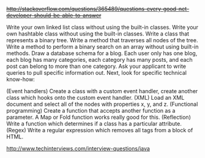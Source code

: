 <s>http://stackoverflow.com/questions/365489/questions-every-good-net-developer-should-be-able-to-answer</s>

Write your own linked list class without using the built-in classes.
Write your own hashtable class without using the built-in classes.
Write a class that represents a binary tree. Write a method that traverses all nodes of the tree.
Write a method to perform a binary search on an array without using built-in methods.
Draw a database schema for a blog. Each user only has one blog, each blog has many categories, each category has many posts, and each post can belong to more than one category. Ask your applicant to write queries to pull specific information out.
Next, look for specific technical know-how:

(Event handlers) Create a class with a custom event handler, create another class which hooks onto the custom event handler.
(XML) Load an XML document and select all of the nodes with properties x, y, and z.
(Functional programming) Create a function that accepts another function as a parameter. A Map or Fold function works really good for this.
(Reflection) Write a function which determines if a class has a particular attribute.
(Regex) Write a regular expression which removes all tags from a block of HTML.

http://www.techinterviews.com/interview-questions/java